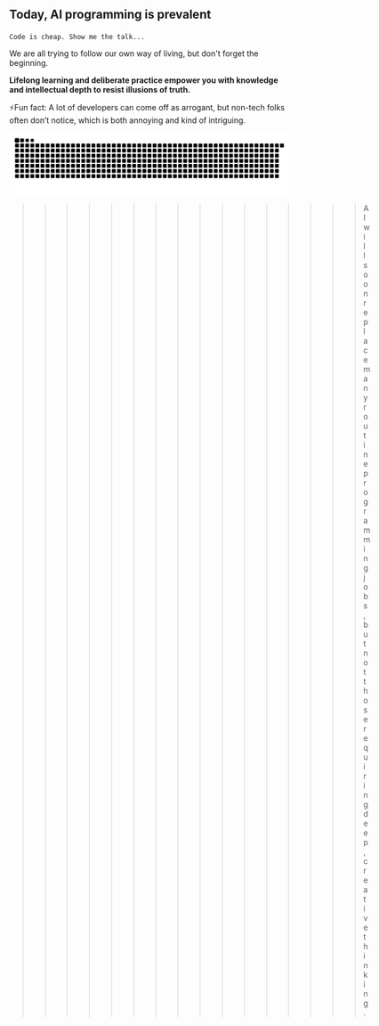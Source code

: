## Today, AI programming is prevalent

`Code is cheap. Show me the talk...`

We are all trying to follow our own way of living, but don't forget the beginning.

**Lifelong learning and deliberate practice empower you with knowledge and intellectual depth to resist illusions of truth.**

⚡️Fun fact: A lot of developers can come off as arrogant, but non-tech folks often don’t notice, which is both annoying and kind of intriguing.

![Snake animation](https://raw.githubusercontent.com/kamjin3086/kamjin3086/output/github-contribution-grid-snake-dark.svg)

  >>>>>>>>>>>>>>>> AI will soon replace many routine programming jobs, but not those requiring deep, creative thinking.

